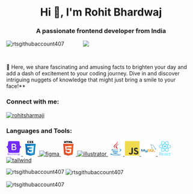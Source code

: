 <h1 align="center">Hi 👋, I'm Rohit Bhardwaj</h1>
<h3 align="center">A passionate frontend developer from India</h3>
<img src="https://media.tenor.com/whgQwNlVvNkAAAAi/xero-code.gif" al="img" align="right" width="300px"/>
<p align="left"> <img src="https://komarev.com/ghpvc/?username=rtsgithubaccount407&label=Profile%20views&color=0e75b6&style=flat" alt="rtsgithubaccount407" /> </p>

<p align="left"> <a href="https://twitter.com/" target="blank"><img src="https://img.shields.io/twitter/follow/?logo=twitter&style=for-the-badge" alt="" /></a> </p>

🌟 Here, we share fascinating and amusing facts to brighten your day and add a dash of excitement to your coding journey. Dive in and discover intriguing nuggets of knowledge that might just bring a smile to your face!**

<h3 align="left">Connect with me:</h3>
<p align="left">
<a href="https://linkedin.com/in/rohitsharmaji" target="blank"><img align="center" src="https://raw.githubusercontent.com/rahuldkjain/github-profile-readme-generator/master/src/images/icons/Social/linked-in-alt.svg" alt="rohitsharmaji" height="30" width="40" /></a>
</p>

<h3 align="left">Languages and Tools:</h3>
<p align="left"> <a href="https://getbootstrap.com" target="_blank" rel="noreferrer"> <img src="https://raw.githubusercontent.com/devicons/devicon/master/icons/bootstrap/bootstrap-plain-wordmark.svg" alt="bootstrap" width="40" height="40"/> </a> <a href="https://www.w3schools.com/css/" target="_blank" rel="noreferrer"> <img src="https://raw.githubusercontent.com/devicons/devicon/master/icons/css3/css3-original-wordmark.svg" alt="css3" width="40" height="40"/> </a> <a href="https://www.figma.com/" target="_blank" rel="noreferrer"> <img src="https://www.vectorlogo.zone/logos/figma/figma-icon.svg" alt="figma" width="40" height="40"/> </a> <a href="https://www.w3.org/html/" target="_blank" rel="noreferrer"> <img src="https://raw.githubusercontent.com/devicons/devicon/master/icons/html5/html5-original-wordmark.svg" alt="html5" width="40" height="40"/> </a> <a href="https://www.adobe.com/in/products/illustrator.html" target="_blank" rel="noreferrer"> <img src="https://www.vectorlogo.zone/logos/adobe_illustrator/adobe_illustrator-icon.svg" alt="illustrator" width="40" height="40"/> </a> <a href="https://www.java.com" target="_blank" rel="noreferrer"> <img src="https://raw.githubusercontent.com/devicons/devicon/master/icons/java/java-original.svg" alt="java" width="40" height="40"/> </a> <a href="https://developer.mozilla.org/en-US/docs/Web/JavaScript" target="_blank" rel="noreferrer"> <img src="https://raw.githubusercontent.com/devicons/devicon/master/icons/javascript/javascript-original.svg" alt="javascript" width="40" height="40"/> </a> <a href="https://www.mysql.com/" target="_blank" rel="noreferrer"> <img src="https://raw.githubusercontent.com/devicons/devicon/master/icons/mysql/mysql-original-wordmark.svg" alt="mysql" width="40" height="40"/> </a> <a href="https://reactjs.org/" target="_blank" rel="noreferrer"> <img src="https://raw.githubusercontent.com/devicons/devicon/master/icons/react/react-original-wordmark.svg" alt="react" width="40" height="40"/> </a> <a href="https://tailwindcss.com/" target="_blank" rel="noreferrer"> <img src="https://www.vectorlogo.zone/logos/tailwindcss/tailwindcss-icon.svg" alt="tailwind" width="40" height="40"/> </a> </p>

<p><img align="left" src="https://github-readme-stats.vercel.app/api/top-langs?username=rtsgithubaccount407&show_icons=true&locale=en&layout=compact" alt="rtsgithubaccount407" /></p>

<p>&nbsp;<img align="center" src="https://github-readme-stats.vercel.app/api?username=rtsgithubaccount407&show_icons=true&locale=en" alt="rtsgithubaccount407" /></p>

<p><img align="center" src="https://github-readme-streak-stats.herokuapp.com/?user=rtsgithubaccount407&" alt="rtsgithubaccount407" /></p>

